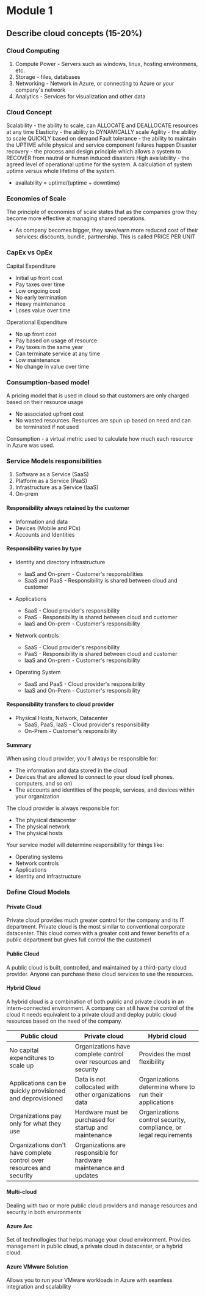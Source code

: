 # Module 1
## Describe cloud concepts (15-20%)

### Cloud Computing

1. Compute Power - Servers such as windows, linux, hosting environmens, etc.
2. Storage - files, databases
3. Networking - Network in Azure, or connecting to Azure or your company's network
4. Analytics - Services for visualization and other data

### Cloud Concept

Scalability - the ability to scale, can ALLOCATE and DEALLOCATE resources at any time
Elasticity - the ability to DYNAMICALLY scale
Agility - the ability to scale QUICKLY based on demand
Fault tolerance - the ability to maintain the UPTIME while physical and service component failures happen
Disaster recovery - the process and design principle which allows a system to RECOVER from nautral or human induced disasters
High availability - the agreed level of operational uptime for the system. A calculation of system uptime versus whole lifetime of the system.
* availability = uptime/(uptime + downtime)

### Economies of Scale

The principle of economies of scale states that as the companies grow they become more effective at managing shared operations.
* As company becomes bigger, they save/earn more reduced cost of their services: discounts, bundle, partnership. This is called PRICE PER UNIT

### CapEx vs OpEx

Capital Expenditure
* Initial up front cost
* Pay taxes over time
* Low ongoing cost
* No early termination
* Heavy maintenance
* Loses value over time

Operational Expenditure
* No up front cost
* Pay based on usage of resource
* Pay taxes in the same year
* Can terminate service at any time
* Low maintenance
* No change in value over time

### Consumption-based model

A pricing model that is used in cloud so that customers are only charged based on their resource usage
* No associated upfront cost
* No wasted resources. Resources are spun up based on need and can be terminated if not used

Consumption - a virtual metric used to calculate how much each resource in Azure was used. 

### Service Models responsibilities

1. Software as a Service (SaaS)
2. Platform as a Service (PaaS)
3. Infrastructure as a Service (IaaS)
4. On-prem

#### Responsibility always retained by the customer

* Information and data
* Devices (Mobile and PCs)
* Accounts and Identities

#### Responsibility varies by type

* Identity and directory infrastructure
     - IaaS and On-prem - Customer's responsbilities
     - SaaS and PaaS - Responsibility is shared between cloud and customer

* Applications
     - SaaS - Cloud provider's responsibility
     - PaaS - Responsibility is shared between cloud and customer
     - IaaS and On-prem - Customer's responsibility

* Network controls
     - SaaS - Cloud provider's responsibility
     - PaaS - Responsibility is shared between cloud and customer
     - IaaS and On-prem - Customer's responsibility

* Operating System
     - SaaS and PaaS - Cloud provider's responsibility
     - IaaS and On-Prem - Customer's responsibility

#### Responsibility transfers to cloud provider

* Physical Hosts, Network, Datacenter
     - SaaS, PaaS, IaaS - Cloud provider's responsibility
     - On-Prem - Customer's responsibility

#### Summary

When using cloud provider, you'll always be responsible for:
* The information and data stored in the cloud
* Devices that are allowed to connect to your cloud (cell phones. computers, and so on)
* The accounts and identities of the people, services, and devices within your organization

The cloud provider is always responsible for:
* The physical datacenter
* The physical network
* The physical hosts

Your service model will determine responsibility for things like:
* Operating systems
* Network controls
* Applications
* Identity and infrastructure

### Define Cloud Models

#### Private Cloud

Private cloud provides much greater control for the company and its IT department. Private cloud is the most similar to conventional corporate datacenter. This cloud comes with a greater cost and fewer benefits of a public department but gives full control the the customerl

#### Public Cloud

A public cloud is built, controlled, and maintained by a third-party cloud provider. Anyone can purchase these cloud services to use the resources.

#### Hybrid Cloud

A hybrid cloud is a combination of both public and private clouds in an intern-connected environment. A company can still have the control of the cloud it needs equivalent to a private cloud and deploy public cloud resources based on the need of the company.


| Public cloud | Private cloud | Hybrid cloud |
| ------------ | ------------- | ------------ |
| No capital expenditures to scale up | Organizations have complete control over resources and security | Provides the most flexibility |
| Applications can be quickly provisioned and deprovisioned | Data is not collocated with other organizations data | Organizations determine where to run their applications |
| Organizations pay only for what they use | Hardware must be purchased for startup and maintenance | Organizations control security, compliance, or legal requirements |
| Organizations don't have complete control over resources and security | Organizations are responsible for hardware maintenance and updates | |

#### Multi-cloud

Dealing with two or more public cloud providers and manage resources and security in both environments

#### Azure Arc

Set of technollogies that helps manage your cloud environment. Provides management in public cloud, a private cloud in datacenter, or a hybrid cloud.

#### Azure VMware Solution

Allows you to run your VMware workloads in Azure with seamless integration and scalability
